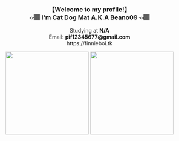 <h3 align="center">【Welcome to my profile!】<br>👉🏽 I'm Cat Dog Mat A.K.A Beano09 👈🏽</h3>
<p align="center">Studying at <b>N/A</b><br>Email: <b>pif12345677@gmail.com</b><br>https://finnieboi.tk</p>
<p align="center">
  <img src="https://github-readme-stats.vercel.app/api/top-langs/?username=catdogmat&show_icons=true&theme=tokyonight" height="220px" width="auto"/>
  <img src="https://github-readme-stats.vercel.app/api?username=catdogmat&show_icons=true&theme=tokyonight" height="220px"  />
